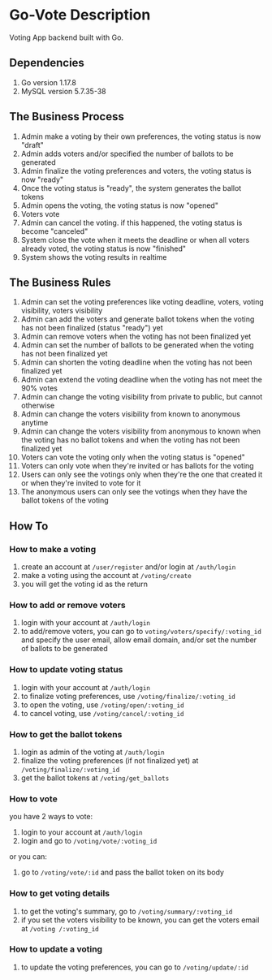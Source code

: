 # Go-Vote Description
Voting App backend built with Go.

## Dependencies
1. Go version 1.17.8
2. MySQL version 5.7.35-38

## The Business Process
1. Admin make a voting by their own preferences, the voting status is now "draft"
2. Admin adds voters and/or specified the number of ballots to be generated
3. Admin finalize the voting preferences and voters, the voting status is now "ready"
4. Once the voting status is "ready", the system generates the ballot tokens
5. Admin opens the voting, the voting status is now "opened"
6. Voters vote
7. Admin can cancel the voting. if this happened, the voting status is become "canceled"
8. System close the vote when it meets the deadline or when all voters already voted, the voting status is now "finished"
9. System shows the voting results in realtime

## The Business Rules
1. Admin can set the voting preferences like voting deadline, voters, voting visibility, voters visibility
2. Admin can add the voters and generate ballot tokens when the voting has not been finalized (status "ready") yet
3. Admin can remove voters when the voting has not been finalized yet
4. Admin can set the number of ballots to be generated when the voting has not been finalized yet
5. Admin can shorten the voting deadline when the voting has not been finalized yet
6. Admin can extend the voting deadline when the voting has not meet the 90% votes
7. Admin can change the voting visibility from private to public, but cannot otherwise
8. Admin can change the voters visibility from known to anonymous anytime
9. Admin can change the voters visibility from anonymous to known when the voting has no ballot tokens and when the voting has not been finalized yet
10. Voters can vote the voting only when the voting status is "opened"
11. Voters can only vote when they're invited or has ballots for the voting
12. Users can only see the votings only when they're the one that created it or when they're invited to vote for it
13. The anonymous users can only see the votings when they have the ballot tokens of the voting

## How To
### How to make a voting
1. create an account at `/user/register` and/or login at `/auth/login`
2. make a voting using the account at `/voting/create`
3. you will get the voting id as the return

### How to add or remove voters
1. login with your account at `/auth/login`
2. to add/remove voters, you can go to `voting/voters/specify/:voting_id` and specify the user email, allow email domain, and/or set the number of ballots to be generated

### How to update voting status
1. login with your account at `/auth/login`
2. to finalize voting preferences, use `/voting/finalize/:voting_id`
3. to open the voting, use `/voting/open/:voting_id`
4. to cancel voting, use `/voting/cancel/:voting_id`

### How to get the ballot tokens
1. login as admin of the voting at `/auth/login`
2. finalize the voting preferences (if not finalized yet) at `/voting/finalize/:voting_id`
3. get the ballot tokens at `/voting/get_ballots`

### How to vote
you have 2 ways to vote:
1. login to your account at `/auth/login`
2. login and go to `/voting/vote/:voting_id`

or you can:
1. go to `/voting/vote/:id` and pass the ballot token on its body

### How to get voting details
1. to get the voting's summary, go to `/voting/summary/:voting_id`
2. if you set the voters visibility to be known, you can get the voters email at `/voting
/:voting_id`

### How to update a voting
1. to update the voting preferences, you can go to `/voting/update/:id`
